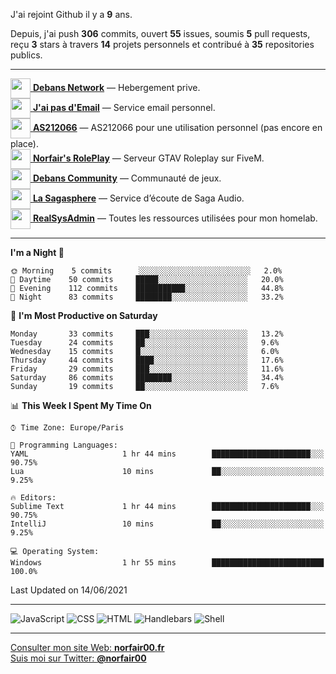 J'ai rejoint Github il y a **9** ans.

Depuis, j'ai push **306** commits, ouvert **55** issues, soumis **5** pull requests, reçu **3** stars à travers **14** projets personnels et contribué à **35** repositories publics.

---

[<img src="https://avatars.githubusercontent.com/u/75915832?s=200&v=4" width="32" height="32" align="center"> **Debans Network**](https://github.com/Debans-Network) — Hebergement prive.        
[<img src="https://avatars1.githubusercontent.com/u/65110091?s=96&v=4" width="32" height="32" align="center"> **J'ai pas d'Email**](https://github.com/jaipasdemail) — Service email personnel.        
[<img src="https://avatars.githubusercontent.com/u/76820094?s=200&v=4" width="32" height="32" align="center"> **AS212066**](https://github.com/AS212066) — AS212066 pour une utilisation personnel (pas encore en place).        
[<img src="https://avatars.githubusercontent.com/u/81194724?s=200&v=4" width="32" height="32" align="center"> **Norfair's RolePlay**](https://github.com/NorfairsRolePlay) — Serveur GTAV Roleplay sur FiveM.        
[<img src="https://avatars.githubusercontent.com/u/72928650?s=200&v=4" width="32" height="32" align="center"> **Debans Community**](https://github.com/DebansCommunity) — Communauté de jeux.        
[<img src="https://avatars.githubusercontent.com/u/71910296?s=200&v=4" width="32" height="32" align="center"> **La Sagasphere**](https://github.com/LaSagasphere) — Service d’écoute de Saga Audio.        
[<img src="https://avatars2.githubusercontent.com/u/64165263?s=96&v=4" width="32" height="32" align="center"> **RealSysAdmin**](https://github.com/realsysadmin-icu) — Toutes les ressources utilisées pour mon homelab.        

---

<!--START_SECTION:waka-->
**I'm a Night 🦉** 

```text
🌞 Morning    5 commits      ░░░░░░░░░░░░░░░░░░░░░░░░░   2.0% 
🌆 Daytime    50 commits     █████░░░░░░░░░░░░░░░░░░░░   20.0% 
🌃 Evening    112 commits    ███████████░░░░░░░░░░░░░░   44.8% 
🌙 Night      83 commits     ████████░░░░░░░░░░░░░░░░░   33.2%

```
📅 **I'm Most Productive on Saturday** 

```text
Monday       33 commits     ███░░░░░░░░░░░░░░░░░░░░░░   13.2% 
Tuesday      24 commits     ██░░░░░░░░░░░░░░░░░░░░░░░   9.6% 
Wednesday    15 commits     █░░░░░░░░░░░░░░░░░░░░░░░░   6.0% 
Thursday     44 commits     ████░░░░░░░░░░░░░░░░░░░░░   17.6% 
Friday       29 commits     ███░░░░░░░░░░░░░░░░░░░░░░   11.6% 
Saturday     86 commits     ████████░░░░░░░░░░░░░░░░░   34.4% 
Sunday       19 commits     ██░░░░░░░░░░░░░░░░░░░░░░░   7.6%

```


📊 **This Week I Spent My Time On** 

```text
⌚︎ Time Zone: Europe/Paris

💬 Programming Languages: 
YAML                     1 hr 44 mins        ██████████████████████░░░   90.75% 
Lua                      10 mins             ██░░░░░░░░░░░░░░░░░░░░░░░   9.25%

🔥 Editors: 
Sublime Text             1 hr 44 mins        ██████████████████████░░░   90.75% 
IntelliJ                 10 mins             ██░░░░░░░░░░░░░░░░░░░░░░░   9.25%

💻 Operating System: 
Windows                  1 hr 55 mins        █████████████████████████   100.0%

```


 Last Updated on 14/06/2021
<!--END_SECTION:waka-->

---

![JavaScript](https://img.shields.io/static/v1?style=for-the-badge&label=JavaScript&color=555&labelColor=%23f1e05a&message=72%25)
![CSS](https://img.shields.io/static/v1?style=for-the-badge&label=CSS&color=555&labelColor=%23563d7c&message=21%25)
![HTML](https://img.shields.io/static/v1?style=for-the-badge&label=HTML&color=555&labelColor=%23e34c26&message=5.2%25)
![Handlebars](https://img.shields.io/static/v1?style=for-the-badge&label=Handlebars&color=555&labelColor=%23f7931e&message=1.5%25)
![Shell](https://img.shields.io/static/v1?style=for-the-badge&label=Shell&color=555&labelColor=%2389e051&message=0.1%25)

---

[Consulter mon site Web: **norfair00.fr**](https://norfair00.fr/)  
[Suis moi sur Twitter: **@norfair00**](https://twitter.com/norfair00)
